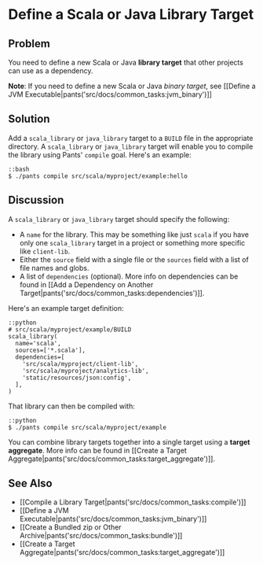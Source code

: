 # Define a Scala or Java Library Target

## Problem

You need to define a new Scala or Java **library target** that other projects can use as a dependency.

**Note**: If you need to define a new Scala or Java *binary target*, see [[Define a JVM Executable|pants('src/docs/common_tasks:jvm_binary')]]

## Solution

Add a `scala_library` or `java_library` target to a `BUILD` file in the appropriate directory. A `scala_library` or `java_library` target will enable you to compile the library using Pants' `compile` goal. Here's an example:

    ::bash
    $ ./pants compile src/scala/myproject/example:hello

## Discussion

A `scala_library` or `java_library` target should specify the following:

* A `name` for the library. This may be something like just `scala` if you have only one `scala_library` target in a project or something more specific like `client-lib`.
* Either the `source` field with a single file or the `sources` field with a list of file names and globs.
* A list of `dependencies` (optional). More info on dependencies can be found in [[Add a Dependency on Another Target|pants('src/docs/common_tasks:dependencies')]].

Here's an example target definition:

    ::python
    # src/scala/myproject/example/BUILD
    scala_library(
      name='scala',
      sources=['*.scala'],
      dependencies=[
        'src/scala/myproject/client-lib',
        'src/scala/myproject/analytics-lib',
        'static/resources/json:config',
      ],
    )

That library can then be compiled with:

    ::python
    $ ./pants compile src/scala/myproject/example

You can combine library targets together into a single target using a **target aggregate**. More info can be found in [[Create a Target Aggregate|pants('src/docs/common_tasks:target_aggregate')]].

## See Also

* [[Compile a Library Target|pants('src/docs/common_tasks:compile')]]
* [[Define a JVM Executable|pants('src/docs/common_tasks:jvm_binary')]]
* [[Create a Bundled zip or Other Archive|pants('src/docs/common_tasks:bundle')]]
* [[Create a Target Aggregate|pants('src/docs/common_tasks:target_aggregate')]]
